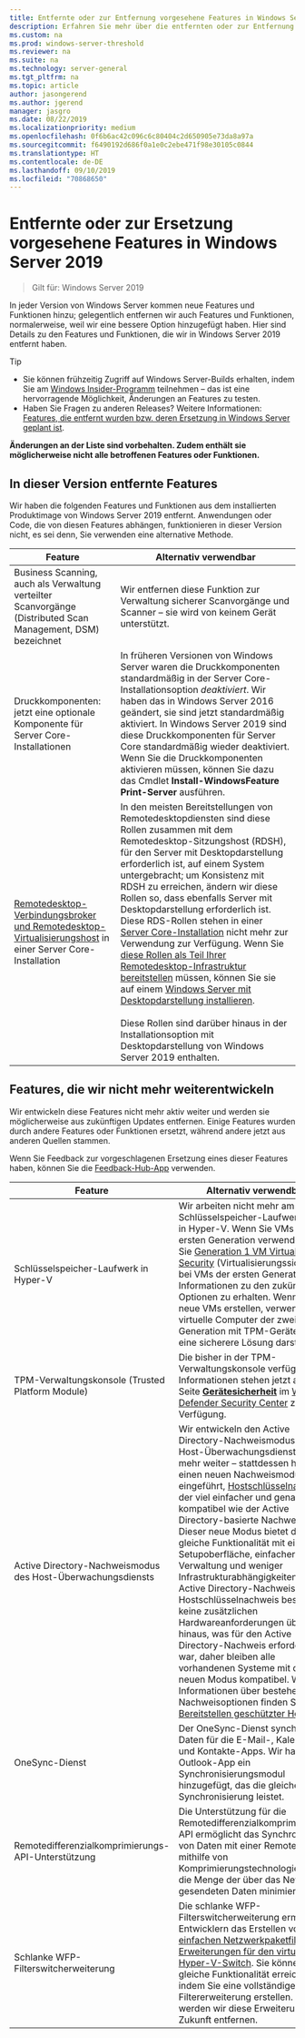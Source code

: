 ```yaml
---
title: Entfernte oder zur Entfernung vorgesehene Features in Windows Server 2019
description: Erfahren Sie mehr über die entfernten oder zur Entfernung vorgesehenen Features ab Windows Server 2019.
ms.custom: na
ms.prod: windows-server-threshold
ms.reviewer: na
ms.suite: na
ms.technology: server-general
ms.tgt_pltfrm: na
ms.topic: article
author: jasongerend
ms.author: jgerend
manager: jasgro
ms.date: 08/22/2019
ms.localizationpriority: medium
ms.openlocfilehash: 0f6b6ac42c096c6c80404c2d650905e73da8a97a
ms.sourcegitcommit: f6490192d686f0a1e0c2ebe471f98e30105c0844
ms.translationtype: HT
ms.contentlocale: de-DE
ms.lasthandoff: 09/10/2019
ms.locfileid: "70868650"
---
```

# <a name="features-removed-or-planned-for-replacement-starting-windows-server-2019"></a>Entfernte oder zur Ersetzung vorgesehene Features in Windows Server 2019

>Gilt für: Windows Server 2019

In jeder Version von Windows Server kommen neue Features und Funktionen hinzu; gelegentlich entfernen wir auch Features und Funktionen, normalerweise, weil wir eine bessere Option hinzugefügt haben. Hier sind Details zu den Features und Funktionen, die wir in Windows Server 2019 entfernt haben.

> [!TIP]
> - Sie können frühzeitig Zugriff auf Windows Server-Builds erhalten, indem Sie am [Windows Insider-Programm](https://insider.windows.com) teilnehmen – das ist eine hervorragende Möglichkeit, Änderungen an Features zu testen.
> - Haben Sie Fragen zu anderen Releases? Weitere Informationen: [Features, die entfernt wurden bzw. deren Ersetzung in Windows Server geplant ist](removed-features.md).

**Änderungen an der Liste sind vorbehalten. Zudem enthält sie möglicherweise nicht alle betroffenen Features oder Funktionen.** 

## <a name="features-we-removed-in-this-release"></a>In dieser Version entfernte Features

Wir haben die folgenden Features und Funktionen aus dem installierten Produktimage von Windows Server 2019 entfernt. Anwendungen oder Code, die von diesen Features abhängen, funktionieren in dieser Version nicht, es sei denn, Sie verwenden eine alternative Methode.

| Feature   | Alternativ verwendbar |
| --------- | -------------------- |
| Business Scanning, auch als Verwaltung verteilter Scanvorgänge (Distributed Scan Management, DSM) bezeichnet|Wir entfernen diese Funktion zur Verwaltung sicherer Scanvorgänge und Scanner – sie wird von keinem Gerät unterstützt. |
| Druckkomponenten: jetzt eine optionale Komponente für Server Core-Installationen|In früheren Versionen von Windows Server waren die Druckkomponenten standardmäßig in der Server Core-Installationsoption *deaktiviert*. Wir haben das in Windows Server 2016 geändert, sie sind jetzt standardmäßig aktiviert. In Windows Server 2019 sind diese Druckkomponenten für Server Core standardmäßig wieder deaktiviert. Wenn Sie die Druckkomponenten aktivieren müssen, können Sie dazu das Cmdlet **Install-WindowsFeature Print-Server** ausführen. |
| [Remotedesktop-Verbindungsbroker und Remotedesktop-Virtualisierungshost](../remote/remote-desktop-services/desktop-hosting-service.md) in einer Server Core-Installation|In den meisten Bereitstellungen von Remotedesktopdiensten sind diese Rollen zusammen mit dem Remotedesktop-Sitzungshost (RDSH), für den Server mit Desktopdarstellung erforderlich ist, auf einem System untergebracht; um Konsistenz mit RDSH zu erreichen, ändern wir diese Rollen so, dass ebenfalls Server mit Desktopdarstellung erforderlich ist. Diese RDS-Rollen stehen in einer [Server Core-Installation](../administration/server-core/what-is-server-core.md) nicht mehr zur Verwendung zur Verfügung. Wenn Sie [diese Rollen als Teil Ihrer Remotedesktop-Infrastruktur bereitstellen](../remote/remote-desktop-services/rds-deploy-infrastructure.md) müssen, können Sie sie auf einem [Windows Server mit Desktopdarstellung installieren](../get-started/getting-started-with-server-with-desktop-experience.md). <br/><br/>Diese Rollen sind darüber hinaus in der Installationsoption mit Desktopdarstellung von Windows Server 2019 enthalten. |

## <a name="features-were-no-longer-developing"></a>Features, die wir nicht mehr weiterentwickeln

Wir entwickeln diese Features nicht mehr aktiv weiter und werden sie möglicherweise aus zukünftigen Updates entfernen. Einige Features wurden durch andere Features oder Funktionen ersetzt, während andere jetzt aus anderen Quellen stammen. 

Wenn Sie Feedback zur vorgeschlagenen Ersetzung eines dieser Features haben, können Sie die [Feedback-Hub-App](https://support.microsoft.com/help/4021566/windows-10-send-feedback-to-microsoft-with-feedback-hub-app) verwenden. 

| Feature     | Alternativ verwendbar |
| ----------- | --------------------- |
| Schlüsselspeicher-Laufwerk in Hyper-V|Wir arbeiten nicht mehr am Schlüsselspeicher-Laufwerkfeature in Hyper-V. Wenn Sie VMs der ersten Generation verwenden, lesen Sie [Generation 1 VM Virtualization Security](../virtualization/hyper-v/learn-more/generation-1-virtual-machine-security-settings-for-hyper-v.md) (Virtualisierungssicherheit bei VMs der ersten Generation), um Informationen zu den zukünftigen Optionen zu erhalten. Wenn Sie neue VMs erstellen, verwenden Sie virtuelle Computer der zweiten Generation mit TPM-Geräten, die eine sicherere Lösung darstellen. |
| TPM-Verwaltungskonsole (Trusted Platform Module)|Die bisher in der TPM-Verwaltungskonsole verfügbaren Informationen stehen jetzt auf der Seite [**Gerätesicherheit**](https://docs.microsoft.com/windows/security/threat-protection/windows-defender-security-center/wdsc-device-security) im [Windows Defender Security Center](https://docs.microsoft.com/windows/security/threat-protection/windows-defender-security-center/windows-defender-security-center) zur Verfügung. |
| Active Directory-Nachweismodus des Host-Überwachungsdiensts|Wir entwickeln den Active Directory-Nachweismodus des Host-Überwachungsdiensts nicht mehr weiter – stattdessen haben wir einen neuen Nachweismodus eingeführt, [Hostschlüsselnachweis](../security/guarded-fabric-shielded-vm/guarded-fabric-create-host-key.md), der viel einfacher und genauso kompatibel wie der Active Directory-basierte Nachweis ist.  Dieser neue Modus bietet die gleiche Funktionalität mit einer Setupoberfläche, einfacherer Verwaltung und weniger Infrastrukturabhängigkeiten als der Active Directory-Nachweis. Für den Hostschlüsselnachweis bestehen keine zusätzlichen Hardwareanforderungen über das hinaus, was für den Active Directory-Nachweis erforderlich war, daher bleiben alle vorhandenen Systeme mit dem neuen Modus kompatibel. Weitere Informationen über bestehende Nachweisoptionen finden Sie unter [Bereitstellen geschützter Hosts](../security/guarded-fabric-shielded-vm/guarded-fabric-configure-hgs-with-authorized-hyper-v-hosts.md). |
| OneSync-Dienst | Der OneSync-Dienst synchronisiert Daten für die E-Mail-, Kalender- und Kontakte-Apps. Wir haben der Outlook-App ein Synchronisierungsmodul hinzugefügt, das die gleiche Synchronisierung leistet. |
| Remotedifferenzialkomprimierungs-API-Unterstützung | Die Unterstützung für die Remotedifferenzialkomprimierungs-API ermöglicht das Synchronisieren von Daten mit einer Remotequelle mithilfe von Komprimierungstechnologien, die die Menge der über das Netzwerk gesendeten Daten minimiert. |
| Schlanke WFP-Filterswitcherweiterung | Die schlanke WFP-Filterswitcherweiterung ermöglicht Entwicklern das Erstellen von [einfachen Netzwerkpaketfilter-Erweiterungen für den virtuellen Hyper-V-Switch](https://docs.microsoft.com/windows-hardware/drivers/network/using-virtual-switch-filtering). Sie können die gleiche Funktionalität erreichen, indem Sie eine vollständige Filtererweiterung erstellen. Daher werden wir diese Erweiterung in Zukunft entfernen. |
